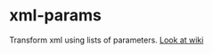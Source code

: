 xml-params
==========
Transform xml using lists of parameters. 
[Look at wiki](https://github.com/odr/xml-params/wiki/home.md)

